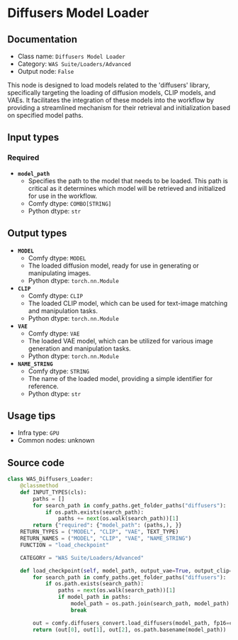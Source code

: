 # Diffusers Model Loader
## Documentation
- Class name: `Diffusers Model Loader`
- Category: `WAS Suite/Loaders/Advanced`
- Output node: `False`

This node is designed to load models related to the 'diffusers' library, specifically targeting the loading of diffusion models, CLIP models, and VAEs. It facilitates the integration of these models into the workflow by providing a streamlined mechanism for their retrieval and initialization based on specified model paths.
## Input types
### Required
- **`model_path`**
    - Specifies the path to the model that needs to be loaded. This path is critical as it determines which model will be retrieved and initialized for use in the workflow.
    - Comfy dtype: `COMBO[STRING]`
    - Python dtype: `str`
## Output types
- **`MODEL`**
    - Comfy dtype: `MODEL`
    - The loaded diffusion model, ready for use in generating or manipulating images.
    - Python dtype: `torch.nn.Module`
- **`CLIP`**
    - Comfy dtype: `CLIP`
    - The loaded CLIP model, which can be used for text-image matching and manipulation tasks.
    - Python dtype: `torch.nn.Module`
- **`VAE`**
    - Comfy dtype: `VAE`
    - The loaded VAE model, which can be utilized for various image generation and manipulation tasks.
    - Python dtype: `torch.nn.Module`
- **`NAME_STRING`**
    - Comfy dtype: `STRING`
    - The name of the loaded model, providing a simple identifier for reference.
    - Python dtype: `str`
## Usage tips
- Infra type: `GPU`
- Common nodes: unknown


## Source code
```python
class WAS_Diffusers_Loader:
    @classmethod
    def INPUT_TYPES(cls):
        paths = []
        for search_path in comfy_paths.get_folder_paths("diffusers"):
            if os.path.exists(search_path):
                paths += next(os.walk(search_path))[1]
        return {"required": {"model_path": (paths,), }}
    RETURN_TYPES = ("MODEL", "CLIP", "VAE", TEXT_TYPE)
    RETURN_NAMES = ("MODEL", "CLIP", "VAE", "NAME_STRING")
    FUNCTION = "load_checkpoint"

    CATEGORY = "WAS Suite/Loaders/Advanced"

    def load_checkpoint(self, model_path, output_vae=True, output_clip=True):
        for search_path in comfy_paths.get_folder_paths("diffusers"):
            if os.path.exists(search_path):
                paths = next(os.walk(search_path))[1]
                if model_path in paths:
                    model_path = os.path.join(search_path, model_path)
                    break

        out = comfy.diffusers_convert.load_diffusers(model_path, fp16=comfy.model_management.should_use_fp16(), output_vae=output_vae, output_clip=output_clip, embedding_directory=comfy_paths.get_folder_paths("embeddings"))
        return (out[0], out[1], out[2], os.path.basename(model_path))

```
